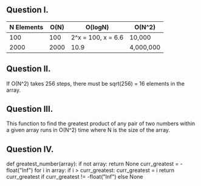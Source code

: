 ## Question I. 

| N Elements | O(N)  |O(logN)| O(N^2) |
| --- | --- | --- | --- |
| 100  | 100 | 2^x = 100, x = 6.6 | 10,000 |
| 2000 | 2000 | 10.9  | 4,000,000 |
	


## Question II. 

If O(N^2) takes 256 steps, there must be sqrt(256) = 16  elements in the array. 

## Question III.

This function to find the greatest product of any pair of two numbers within a
given array runs in O(N^2) time where N is the size of the array. 

## Question IV. 

def greatest_number(array):
	if not array:
		return None 
	curr_greatest = -float("Inf")
	for i in array:
		if i > curr_greatest:
			curr_greatest = i
	return curr_greatest if curr_greatest != -float("Inf") else None 
